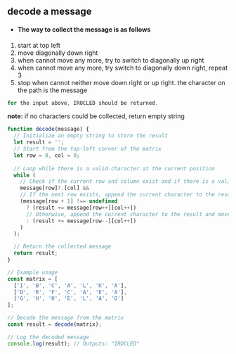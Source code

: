 ## decode a message


- #### The way to collect the message is as follows

1. start at top left
2. move diagonally down right
3. when cannot move any more, try to switch to diagonally up right
4. when cannot move any more, try switch to diagonally down right, repeat 3
5. stop when cannot neither move down right or up right. the character on the path is the message

```js
for the input above, IROCLED should be returned.
```
**note:** if no characters could be collected, return empty string


```js
function decode(message) {
  // Initialize an empty string to store the result
  let result = '';
  // Start from the top-left corner of the matrix
  let row = 0, col = 0;
  
  // Loop while there is a valid character at the current position
  while (
    // Check if the current row and column exist and if there is a valid character
    message[row]?.[col] && 
    // If the next row exists, append the current character to the result and move diagonally down-right
    (message[row + 1] !== undefined 
      ? (result += message[row++][col++]) 
      // Otherwise, append the current character to the result and move diagonally up-right
      : (result += message[row--][col++])
    )
  );

  // Return the collected message
  return result;
}

// Example usage
const matrix = [
  ['I', 'B', 'C', 'A', 'L', 'K', 'A'],
  ['D', 'R', 'F', 'C', 'A', 'E', 'A'],
  ['G', 'H', 'O', 'E', 'L', 'A', 'D']
];

// Decode the message from the matrix
const result = decode(matrix);

// Log the decoded message
console.log(result); // Outputs: "IROCLED"
```